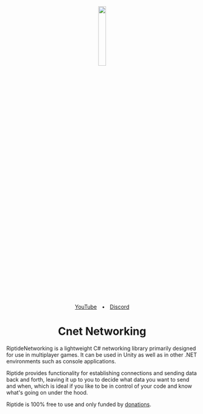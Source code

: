 <div align="center">
  <a href="https://github.com/The-Mandem-Studios/CNet/">
    <img src="(Icon/btuh.png" width="20%" height="auto">
  </a>
</div>
<div align="center"><a href="">YouTube</a>&emsp;<b>•</b>&emsp;<a href="">Discord</a></div>
<h1 align="center">Cnet Networking</h1>

RiptideNetworking is a lightweight C# networking library primarily designed for use in multiplayer games. It can be used in Unity as well as in other .NET environments such as console applications.

Riptide provides functionality for establishing connections and sending data back and forth, leaving it up to you to decide what data you want to send and when, which is ideal if you like to be in control of your code and know what's going on under the hood.

Riptide is 100% free to use and only funded by [donations](https://github.com/sponsors/tom-weiland).

